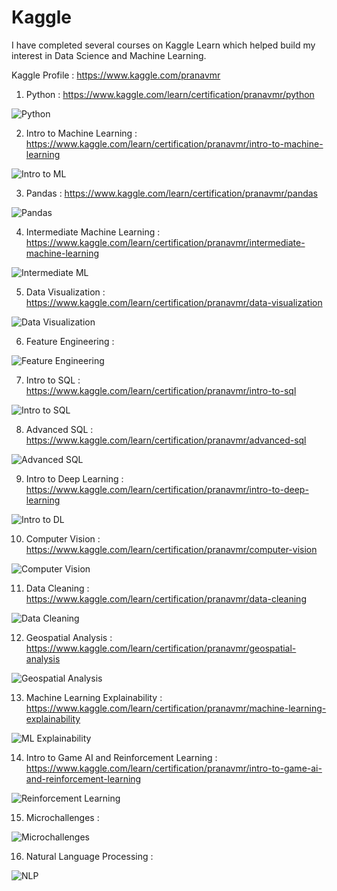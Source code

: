 # Kaggle

I have completed several courses on Kaggle Learn which helped build my interest in Data Science and Machine Learning.

Kaggle Profile : https://www.kaggle.com/pranavmr

1. Python : https://www.kaggle.com/learn/certification/pranavmr/python

![Python](https://github.com/pranav-m-r/Kaggle/assets/148135964/49d224ca-3939-41b5-9b85-89c997e18638)

2. Intro to Machine Learning : https://www.kaggle.com/learn/certification/pranavmr/intro-to-machine-learning

![Intro to ML](https://github.com/pranav-m-r/Kaggle/assets/148135964/ac57b7e2-1a60-4600-9737-8f96203a9779)

3. Pandas : https://www.kaggle.com/learn/certification/pranavmr/pandas

![Pandas](https://github.com/pranav-m-r/Kaggle/assets/148135964/3fcca4bd-cc2d-4ecb-9f15-686ba3fb8027)

4. Intermediate Machine Learning : https://www.kaggle.com/learn/certification/pranavmr/intermediate-machine-learning

![Intermediate ML](https://github.com/pranav-m-r/Kaggle/assets/148135964/00093215-d546-4a47-8ecd-19b3e74b696d)

5. Data Visualization : https://www.kaggle.com/learn/certification/pranavmr/data-visualization

![Data Visualization](https://github.com/pranav-m-r/Kaggle/assets/148135964/8f2c2653-94c9-40fd-b649-50964d312c85)

6. Feature Engineering :

![Feature Engineering](https://github.com/pranav-m-r/Kaggle/assets/148135964/975fabb4-fcb8-48bd-ac08-80a3edcb91e5)

7. Intro to SQL : https://www.kaggle.com/learn/certification/pranavmr/intro-to-sql

![Intro to SQL](https://github.com/pranav-m-r/Kaggle/assets/148135964/6a85926f-f298-442e-aac3-bfee3328d3a9)

8. Advanced SQL : https://www.kaggle.com/learn/certification/pranavmr/advanced-sql

![Advanced SQL](https://github.com/pranav-m-r/Kaggle/assets/148135964/c08b1bfe-5e9e-4c8b-bcc6-f33fef07ea85)

9. Intro to Deep Learning : https://www.kaggle.com/learn/certification/pranavmr/intro-to-deep-learning

![Intro to DL](https://github.com/pranav-m-r/Kaggle/assets/148135964/4fb24f0b-507e-4e7e-84a6-21d970d57577)

10. Computer Vision : https://www.kaggle.com/learn/certification/pranavmr/computer-vision

![Computer Vision](https://github.com/pranav-m-r/Kaggle/assets/148135964/001ec57f-05a3-4b17-8d07-d9ecdf0f4c29)

11. Data Cleaning : https://www.kaggle.com/learn/certification/pranavmr/data-cleaning

![Data Cleaning](https://github.com/pranav-m-r/Kaggle/assets/148135964/616bb7cd-779f-4db8-87d1-d703745e7467)

12. Geospatial Analysis : https://www.kaggle.com/learn/certification/pranavmr/geospatial-analysis

![Geospatial Analysis](https://github.com/pranav-m-r/Kaggle/assets/148135964/5feb28e4-b98a-4287-a8e0-35e089f82577)

13. Machine Learning Explainability : https://www.kaggle.com/learn/certification/pranavmr/machine-learning-explainability

![ML Explainability](https://github.com/pranav-m-r/Kaggle/assets/148135964/04e99a0f-de15-46be-9673-02f8d5d4ae3c)

14. Intro to Game AI and Reinforcement Learning : https://www.kaggle.com/learn/certification/pranavmr/intro-to-game-ai-and-reinforcement-learning

![Reinforcement Learning](https://github.com/pranav-m-r/Kaggle/assets/148135964/59396dbf-b9df-428c-a73e-f3366b27bf0f)

15. Microchallenges :

![Microchallenges](https://github.com/pranav-m-r/Kaggle/assets/148135964/69bf5bca-3bbb-477d-b350-eac10821d49b)

16. Natural Language Processing :

![NLP](https://github.com/pranav-m-r/Kaggle/assets/148135964/6ea93233-2e4d-43c2-ac8b-6162a6fbc917)
